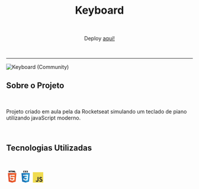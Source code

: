 <h1 align="center">Keyboard</h1>

<br>

<p align="center">Deploy <a href="https://vanessabrazuna.github.io/Keyboard/" target="_blank">aqui!</a></p>

<br>

<hr>

<a align="center">![Keyboard (Community)](https://i.imgur.com/g5d70Ir.png)</a>

## Sobre o Projeto

<br>

<p>Projeto criado em aula pela da Rocketseat simulando um teclado de piano utilizando javaScript moderno.</p>

<br>

## Tecnologias Utilizadas

<br>

<code><img height="32" src="https://raw.githubusercontent.com/github/explore/80688e429a7d4ef2fca1e82350fe8e3517d3494d/topics/html/html.png" alt="HTML5"/></code>
<code><img height="32" src="https://raw.githubusercontent.com/github/explore/80688e429a7d4ef2fca1e82350fe8e3517d3494d/topics/css/css.png" alt="CSS"/></code>
<code><img height="28" src="https://raw.githubusercontent.com/github/explore/80688e429a7d4ef2fca1e82350fe8e3517d3494d/topics/javascript/javascript.png" alt="JavaScript"/></code>

